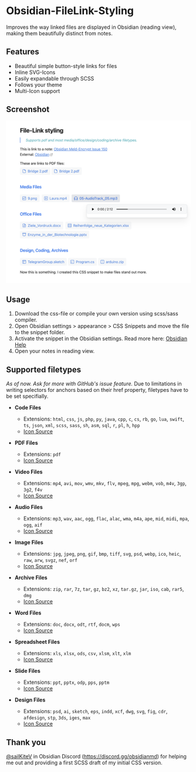 # Obsidian-FileLink-Styling
Improves the way linked files are displayed in Obsidian (reading view), making them beautifully distinct from notes.

## Features
* Beautiful simple button-style links for files
* Inline SVG-Icons
* Easily expandable through SCSS
* Follows your theme
* Multi-Icon support

## Screenshot
![Feature Preview](/assets/screenshot-preview.png)

## Usage
1. Download the css-file or compile your own version using scss/sass compiler.
2. Open Obsidian settings > appearance > CSS Snippets and move the file to the snippet folder.
3. Activate the snippet in the Obsidian settings.
Read more here: [Obsidian Help](https://help.obsidian.md/Extending+Obsidian/CSS+snippets)
4. Open your notes in reading view.

## Supported filetypes
_As of now. Ask for more with GitHub's issue feature._
Due to limitations in writing selectors for anchors based on their href property, filetypes have to be set specifially.

- **Code Files**
  - Extensions: `html`, `css`, `js`, `php`, `py`, `java`, `cpp`, `c`, `cs`, `rb`, `go`, `lua`, `swift`, `ts`, `json`, `xml`, `scss`, `sass`, `sh`, `asm`, `sql`, `r`, `pl`, `h`, `hpp`
  - [Icon Source](https://iconic.app/code/)

- **PDF Files**
  - Extensions: `pdf`
  - [Icon Source](https://iconic.app/file/)

- **Video Files**
  - Extensions: `mp4`, `avi`, `mov`, `wmv`, `mkv`, `flv`, `mpeg`, `mpg`, `webm`, `vob`, `m4v`, `3gp`, `3g2`, `f4v`
  - [Icon Source](https://iconic.app/video/)

- **Audio Files**
  - Extensions: `mp3`, `wav`, `aac`, `ogg`, `flac`, `alac`, `wma`, `m4a`, `ape`, `mid`, `midi`, `mpa`, `ogg`, `aif`
  - [Icon Source](https://iconic.app/headphones/)

- **Image Files**
  - Extensions: `jpg`, `jpeg`, `png`, `gif`, `bmp`, `tiff`, `svg`, `psd`, `webp`, `ico`, `heic`, `raw`, `arw`, `svgz`, `nef`, `orf`
  - [Icon Source](https://iconic.app/photo/)

- **Archive Files**
  - Extensions: `zip`, `rar`, `7z`, `tar`, `gz`, `bz2`, `xz`, `tar.gz`, `jar`, `iso`, `cab`, `rar5`, `dmg`
  - [Icon Source](https://iconic.app/zip-file/)

- **Word Files**
  - Extensions: `doc`, `docx`, `odt`, `rtf`, `docm`, `wps`
  - [Icon Source](https://iconic.app/file-text/)

- **Spreadsheet Files**
  - Extensions: `xls`, `xlsx`, `ods`, `csv`, `xlsm`, `xlt`, `xlm`
  - [Icon Source](https://iconic.app/table-rows/)

- **Slide Files**
  - Extensions: `ppt`, `pptx`, `odp`, `pps`, `pptm`
  - [Icon Source](https://iconic.app/projector/)

- **Design Files**
  - Extensions: `psd`, `ai`, `sketch`, `eps`, `indd`, `xcf`, `dwg`, `svg`, `fig`, `cdr`, `afdesign`, `stp`, `3ds`, `iges`, `max`
  - [Icon Source](https://iconic.app/dashboard/)
 
## Thank you
[@sailKiteV](https://github.com/sailKiteV) in Obsidian Discord (https://discord.gg/obsidianmd) for helping me out and providing a first SCSS draft of my initial CSS version.
